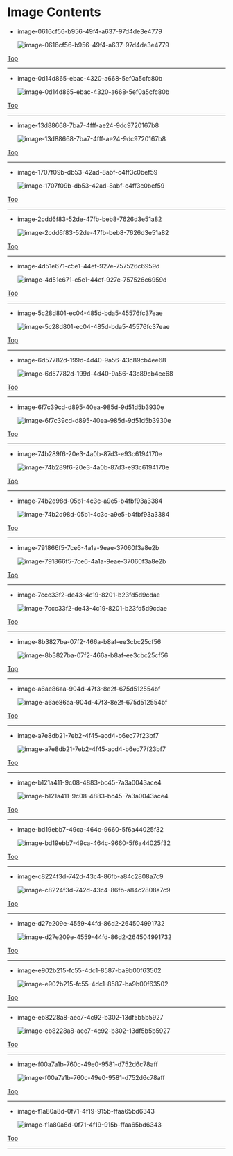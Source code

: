 
# Image Contents

- image-0616cf56-b956-49f4-a637-97d4de3e4779

	![image-0616cf56-b956-49f4-a637-97d4de3e4779](https://github.com/kj-park/tech/blob/main/AD/media/image-0616cf56-b956-49f4-a637-97d4de3e4779.png?raw=true)

[Top](#)

---

- image-0d14d865-ebac-4320-a668-5ef0a5cfc80b

	![image-0d14d865-ebac-4320-a668-5ef0a5cfc80b](https://github.com/kj-park/tech/blob/main/AD/media/image-0d14d865-ebac-4320-a668-5ef0a5cfc80b.png?raw=true)

[Top](#)

---

- image-13d88668-7ba7-4fff-ae24-9dc9720167b8

	![image-13d88668-7ba7-4fff-ae24-9dc9720167b8](https://github.com/kj-park/tech/blob/main/AD/media/image-13d88668-7ba7-4fff-ae24-9dc9720167b8.png?raw=true)

[Top](#)

---

- image-1707f09b-db53-42ad-8abf-c4ff3c0bef59

	![image-1707f09b-db53-42ad-8abf-c4ff3c0bef59](https://github.com/kj-park/tech/blob/main/AD/media/image-1707f09b-db53-42ad-8abf-c4ff3c0bef59.png?raw=true)

[Top](#)

---

- image-2cdd6f83-52de-47fb-beb8-7626d3e51a82

	![image-2cdd6f83-52de-47fb-beb8-7626d3e51a82](https://github.com/kj-park/tech/blob/main/AD/media/image-2cdd6f83-52de-47fb-beb8-7626d3e51a82.png?raw=true)

[Top](#)

---

- image-4d51e671-c5e1-44ef-927e-757526c6959d

	![image-4d51e671-c5e1-44ef-927e-757526c6959d](https://github.com/kj-park/tech/blob/main/AD/media/image-4d51e671-c5e1-44ef-927e-757526c6959d.png?raw=true)

[Top](#)

---

- image-5c28d801-ec04-485d-bda5-45576fc37eae

	![image-5c28d801-ec04-485d-bda5-45576fc37eae](https://github.com/kj-park/tech/blob/main/AD/media/image-5c28d801-ec04-485d-bda5-45576fc37eae.png?raw=true)

[Top](#)

---

- image-6d57782d-199d-4d40-9a56-43c89cb4ee68

	![image-6d57782d-199d-4d40-9a56-43c89cb4ee68](https://github.com/kj-park/tech/blob/main/AD/media/image-6d57782d-199d-4d40-9a56-43c89cb4ee68.png?raw=true)

[Top](#)

---

- image-6f7c39cd-d895-40ea-985d-9d51d5b3930e

	![image-6f7c39cd-d895-40ea-985d-9d51d5b3930e](https://github.com/kj-park/tech/blob/main/AD/media/image-6f7c39cd-d895-40ea-985d-9d51d5b3930e.png?raw=true)

[Top](#)

---

- image-74b289f6-20e3-4a0b-87d3-e93c6194170e

	![image-74b289f6-20e3-4a0b-87d3-e93c6194170e](https://github.com/kj-park/tech/blob/main/AD/media/image-74b289f6-20e3-4a0b-87d3-e93c6194170e.png?raw=true)

[Top](#)

---

- image-74b2d98d-05b1-4c3c-a9e5-b4fbf93a3384

	![image-74b2d98d-05b1-4c3c-a9e5-b4fbf93a3384](https://github.com/kj-park/tech/blob/main/AD/media/image-74b2d98d-05b1-4c3c-a9e5-b4fbf93a3384.png?raw=true)

[Top](#)

---

- image-791866f5-7ce6-4a1a-9eae-37060f3a8e2b

	![image-791866f5-7ce6-4a1a-9eae-37060f3a8e2b](https://github.com/kj-park/tech/blob/main/AD/media/image-791866f5-7ce6-4a1a-9eae-37060f3a8e2b.png?raw=true)

[Top](#)

---

- image-7ccc33f2-de43-4c19-8201-b23fd5d9cdae

	![image-7ccc33f2-de43-4c19-8201-b23fd5d9cdae](https://github.com/kj-park/tech/blob/main/AD/media/image-7ccc33f2-de43-4c19-8201-b23fd5d9cdae.png?raw=true)

[Top](#)

---

- image-8b3827ba-07f2-466a-b8af-ee3cbc25cf56

	![image-8b3827ba-07f2-466a-b8af-ee3cbc25cf56](https://github.com/kj-park/tech/blob/main/AD/media/image-8b3827ba-07f2-466a-b8af-ee3cbc25cf56.png?raw=true)

[Top](#)

---

- image-a6ae86aa-904d-47f3-8e2f-675d512554bf

	![image-a6ae86aa-904d-47f3-8e2f-675d512554bf](https://github.com/kj-park/tech/blob/main/AD/media/image-a6ae86aa-904d-47f3-8e2f-675d512554bf.png?raw=true)

[Top](#)

---

- image-a7e8db21-7eb2-4f45-acd4-b6ec77f23bf7

	![image-a7e8db21-7eb2-4f45-acd4-b6ec77f23bf7](https://github.com/kj-park/tech/blob/main/AD/media/image-a7e8db21-7eb2-4f45-acd4-b6ec77f23bf7.png?raw=true)

[Top](#)

---

- image-b121a411-9c08-4883-bc45-7a3a0043ace4

	![image-b121a411-9c08-4883-bc45-7a3a0043ace4](https://github.com/kj-park/tech/blob/main/AD/media/image-b121a411-9c08-4883-bc45-7a3a0043ace4.png?raw=true)

[Top](#)

---

- image-bd19ebb7-49ca-464c-9660-5f6a44025f32

	![image-bd19ebb7-49ca-464c-9660-5f6a44025f32](https://github.com/kj-park/tech/blob/main/AD/media/image-bd19ebb7-49ca-464c-9660-5f6a44025f32.png?raw=true)

[Top](#)

---

- image-c8224f3d-742d-43c4-86fb-a84c2808a7c9

	![image-c8224f3d-742d-43c4-86fb-a84c2808a7c9](https://github.com/kj-park/tech/blob/main/AD/media/image-c8224f3d-742d-43c4-86fb-a84c2808a7c9.png?raw=true)

[Top](#)

---

- image-d27e209e-4559-44fd-86d2-264504991732

	![image-d27e209e-4559-44fd-86d2-264504991732](https://github.com/kj-park/tech/blob/main/AD/media/image-d27e209e-4559-44fd-86d2-264504991732.png?raw=true)

[Top](#)

---

- image-e902b215-fc55-4dc1-8587-ba9b00f63502

	![image-e902b215-fc55-4dc1-8587-ba9b00f63502](https://github.com/kj-park/tech/blob/main/AD/media/image-e902b215-fc55-4dc1-8587-ba9b00f63502.png?raw=true)

[Top](#)

---

- image-eb8228a8-aec7-4c92-b302-13df5b5b5927

	![image-eb8228a8-aec7-4c92-b302-13df5b5b5927](https://github.com/kj-park/tech/blob/main/AD/media/image-eb8228a8-aec7-4c92-b302-13df5b5b5927.png?raw=true)

[Top](#)

---

- image-f00a7a1b-760c-49e0-9581-d752d6c78aff

	![image-f00a7a1b-760c-49e0-9581-d752d6c78aff](https://github.com/kj-park/tech/blob/main/AD/media/image-f00a7a1b-760c-49e0-9581-d752d6c78aff.png?raw=true)

[Top](#)

---

- image-f1a80a8d-0f71-4f19-915b-ffaa65bd6343

	![image-f1a80a8d-0f71-4f19-915b-ffaa65bd6343](https://github.com/kj-park/tech/blob/main/AD/media/image-f1a80a8d-0f71-4f19-915b-ffaa65bd6343.png?raw=true)

[Top](#)

---

